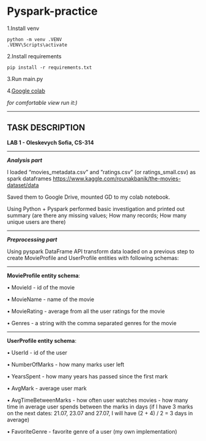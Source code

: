 # Pyspark-practice

1.Install venv
```
python -m venv .VENV
.VENV\Scripts\activate
```
2.Install requirements
```
pip install -r requirements.txt
```
3.Run main.py

4.[Google colab](https://colab.research.google.com/drive/13baGetSPnSxeS77hDKtpZVb-S3ehjkH7#scrollTo=srvM8D6nRdJA)

_for comfortable view run it:)_



---
TASK DESCRIPTION
---


**LAB 1 - Oleskevych Sofia, CS-314**


---



***Analysis part***

I loaded “movies_metadata.csv” and ”ratings.csv” (or ratings_small.csv) as spark dataframes https://www.kaggle.com/rounakbanik/the-movies-dataset/data

Saved them to Google Drive, mounted GD to my colab notebook.

Using Python + Pyspark performed basic investigation and printed out summary (are there any missing values; How many records; How many unique users are there)


---


***Preprocessing part***

Using pyspark DataFrame API transform data loaded on a previous step to create MovieProfile and UserProfile entities with following schemas: 


---


**MovieProfile entity schema**:

•	MovieId - id of the movie

•	MovieName - name of the movie

•	MovieRating - average from all the user ratings for the movie

•	Genres - a string with the comma separated genres for the movie



---



**UserProfile entity schema**:

•	UserId - id of the user

•	NumberOfMarks - how many marks user left

•	YearsSpent - how many years has passed since the first mark

•	AvgMark - average user mark

•	AvgTimeBetweenMarks - how often user watches movies - how many time in average user spends between the marks in days (if I have 3 marks on the next dates: 21.07, 23.07 and 27.07, I will have (2 + 4) / 2 = 3 days in average)

•	FavoriteGenre - favorite genre of a user (my own implementation)




